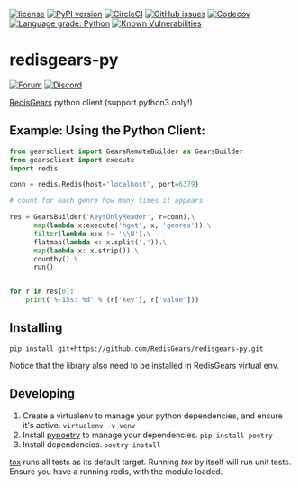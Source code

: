 [![license](https://img.shields.io/github/license/RedisGears/redisgears-py.svg)](https://github.com/RedisGears/redisgears-py)
[![PyPI version](https://badge.fury.io/py/redisgears-py.svg)](https://badge.fury.io/py/redisgears-py)
[![CircleCI](https://circleci.com/gh/RedisGears/redisgears-py/tree/master.svg?style=svg)](https://circleci.com/gh/RedisGears/redisgears-py/tree/master)
[![GitHub issues](https://img.shields.io/github/release/RedisGears/redisgears-py.svg)](https://github.com/RedisGears/redisgears-py/releases/latest)
[![Codecov](https://codecov.io/gh/RedisGears/redisgears-py/branch/master/graph/badge.svg)](https://codecov.io/gh/RedisGears/redisgears-py)
[![Language grade: Python](https://img.shields.io/lgtm/grade/python/g/RedisGears/redisgears-py.svg?logo=lgtm&logoWidth=18)](https://lgtm.com/projects/g/RedisGears/redisgears-py/context:python)
[![Known Vulnerabilities](https://snyk.io/test/github/RedisJSON/redisjson-py/badge.svg?targetFile=pyproject.toml)](https://snyk.io/test/github/RedisJSON/redisjson-py?targetFile=pyproject.toml)

# redisgears-py
[![Forum](https://img.shields.io/badge/Forum-RedisGears-blue)](https://forum.redis.com/c/modules/redisgears)
[![Discord](https://img.shields.io/discord/697882427875393627?style=flat-square)](https://discord.gg/6yaVTtp)

[RedisGears](http://redisgears.io) python client (support python3 only!)

## Example: Using the Python Client:
```python
from gearsclient import GearsRemoteBuilder as GearsBuilder
from gearsclient import execute
import redis

conn = redis.Redis(host='localhost', port=6379)

# count for each genre how many times it appears

res = GearsBuilder('KeysOnlyReader', r=conn).\
	  map(lambda x:execute('hget', x, 'genres')).\
	  filter(lambda x:x != '\\N').\
	  flatmap(lambda x: x.split(',')).\
	  map(lambda x: x.strip()).\
	  countby().\
	  run()


for r in res[0]:
	print('%-15s: %d' % (r['key'], r['value']))
```

## Installing
```
pip install git+https://github.com/RedisGears/redisgears-py.git
```
Notice that the library also need to be installed in RedisGears virtual env.

## Developing

1. Create a virtualenv to manage your python dependencies, and ensure it's active.
   ```virtualenv -v venv```
2. Install [pypoetry](https://python-poetry.org/) to manage your dependencies.
   ```pip install poetry```
3. Install dependencies.
   ```poetry install```

[tox](https://tox.readthedocs.io/en/latest/) runs all tests as its default target. Running *tox* by itself will run unit tests. Ensure you have a running redis, with the module loaded.


